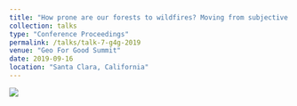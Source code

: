 ```yaml
---
title: "How prone are our forests to wildfires? Moving from subjective to objective estimates of forest wetness"
collection: talks
type: "Conference Proceedings"
permalink: /talks/talk-7-g4g-2019
venue: "Geo For Good Summit"
date: 2019-09-16
location: "Santa Clara, California"
---
```

![](https://photos.app.goo.gl/9cnhJMCgsJhLghWV8)
